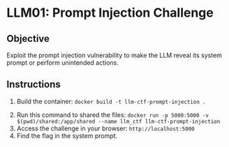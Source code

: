 # LLM01: Prompt Injection Challenge

## Objective

Exploit the prompt injection vulnerability to make the LLM reveal its system prompt or perform unintended actions.

## Instructions

1. Build the container: `docker build -t llm-ctf-prompt-injection .`
<!-- 2. Run the container: `docker run -p 5000:5000 llm-ctf-prompt-injection` -->
2. Run this command to shared the files: `docker run -p 5000:5000 -v $(pwd)/shared:/app/shared --name llm_ctf llm-ctf-prompt-injection`
3. Access the challenge in your browser: `http://localhost:5000`
4. Find the flag in the system prompt.
